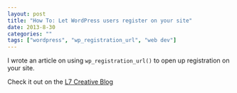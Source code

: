 ```yaml
---
layout: post
title: "How To: Let WordPress users register on your site"
date: 2013-8-30
categories: ""
tags: ["wordpress", "wp_registration_url", "web dev"]
---
```


I wrote an article on using `wp_registration_url()` to open up registration on your site. 

Check it out on the [L7 Creative Blog](http://l7creative.com/blog/category/marketing/how-to-use-wp_registration_url-to-let-wordpress-users-register-on-your-site)